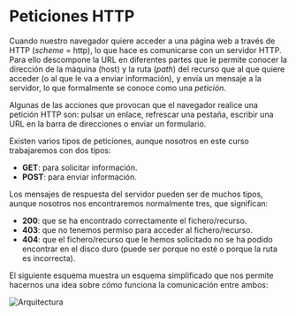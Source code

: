 # Peticiones HTTP

Cuando nuestro navegador quiere acceder a una página web a través de HTTP (*scheme* = http), lo que hace es comunicarse con un servidor HTTP. Para ello descompone la URL en diferentes partes que le permite conocer la dirección de la máquina (host) y la ruta (*path*) del recurso que al que quiere acceder (o al que le va a enviar información), y envía un mensaje a la servidor, lo que formalmente se conoce como una *petición*.

Algunas de las acciones que provocan que el navegador realice una petición HTTP son: pulsar un enlace, refrescar una pestaña, escribir una URL en la barra de direcciones o enviar un formulario.

Existen varios tipos de peticiones, aunque nosotros en este curso trabajaremos con dos tipos:
* **GET**: para solicitar información.
* **POST**: para enviar información.

Los mensajes de respuesta del servidor pueden ser de muchos tipos, aunque nosotros nos encontraremos normalmente tres, que significan:
* **200**: que se ha encontrado correctamente el fichero/recurso.
* **403**: que no tenemos permiso para acceder al fichero/recurso.
* **404**: que el fichero/recurso que le hemos solicitado no se ha podido encontrar en el disco duro (puede ser porque no esté o porque la ruta es incorrecta).
 
El siguiente esquema muestra un esquema simplificado que nos permite hacernos una idea sobre cómo funciona la comunicación entre ambos:

![Arquitectura](https://git.gitbook.com/raw/hhkaos/introduccion-a-html5/master/images/client-server.png?token=aGhrYW9zOmNjZWEzYzUwLTdlNWItNGVjOC05MzA0LTkxZDdhMWUxOGZhOA%3D%3D)